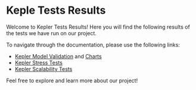 # Keple Tests Results

Welcome to Kepler Tests Results! Here you will find the following results of the tests we have run on our project.

To navigate through the documentation, please use the following links:

- [Kepler Model Validation](kepler-model-validation.md) and [Charts](kepler-model-validation-chart.md)
- [Kepler Stress Tests](kepler-stress-test-metrics.md)
- [Kepler Scalability Tests](kepler-scalability-test-metrics.md)

Feel free to explore and learn more about our project!